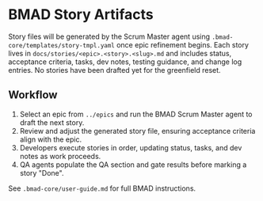 # BMAD Story Artifacts

Story files will be generated by the Scrum Master agent using `.bmad-core/templates/story-tmpl.yaml` once epic refinement begins. Each story lives in `docs/stories/<epic>.<story>.<slug>.md` and includes status, acceptance criteria, tasks, dev notes, testing guidance, and change log entries. No stories have been drafted yet for the greenfield reset.

## Workflow
1. Select an epic from `../epics` and run the BMAD Scrum Master agent to draft the next story.
2. Review and adjust the generated story file, ensuring acceptance criteria align with the epic.
3. Developers execute stories in order, updating status, tasks, and dev notes as work proceeds.
4. QA agents populate the QA section and gate results before marking a story "Done".

See `.bmad-core/user-guide.md` for full BMAD instructions.
